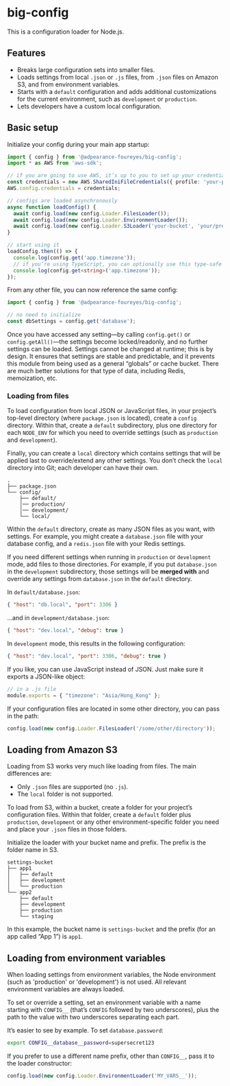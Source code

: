# big-config

This is a configuration loader for Node.js.

## Features

* Breaks large configuration sets into smaller files.
* Loads settings from local `.json` or `.js` files, from `.json` files on Amazon S3, and from environment variables.
* Starts with a `default` configuration and adds additional customizations for the current environment, such as `development` or `production`.
* Lets developers have a custom local configuration.

## Basic setup

Initialize your config during your main app startup:

```typescript
import { config } from '@adpearance-foureyes/big-config';
import * as AWS from 'aws-sdk';

// if you are going to use AWS, it’s up to you to set up your credentials first
const credentials = new AWS.SharedIniFileCredentials({ profile: 'your-profile' });
AWS.config.credentials = credentials;

// configs are loaded asynchronously
async function loadConfig() {
  await config.load(new config.Loader.FilesLoader());
  await config.load(new config.Loader.EnvironmentLoader());
  await config.load(new config.Loader.S3Loader('your-bucket', 'your/prefix'));
}

// start using it
loadConfig.then(() => {
  console.log(config.get('app.timezone'));
  // if you’re using TypeScript, you can optionally use this type-safe variant:
  console.log(config.get<string>('app.timezone'));
});
```

From any other file, you can now reference the same config:

```javascript
import { config } from '@adpearance-foureyes/big-config';

// no need to initialize
const dbSettings = config.get('database');
```

Once you have accessed any setting—by calling `config.get()` or `config.getAll()`—the settings become locked/readonly, and no further settings can be loaded. Settings cannot be changed at runtime; this is by design. It ensures that settings are stable and predictable, and it prevents this module from being used as a general “globals” or cache bucket. There are much better solutions for that type of data, including Redis, memoization, etc.

### Loading from files

To load configuration from local JSON or JavaScript files, in your project’s top-level directory (where `package.json` is located), create a `config` directory. Within that, create a `default` subdirectory, plus one directory for each `NODE_ENV` for which you need to override settings (such as `production` and `development`).

Finally, you can create a `local` directory which contains settings that will be applied last to override/extend any other settings. You don’t check the `local` directory into Git; each developer can have their own.

```
.
├── package.json
└── config/
    ├── default/
    │── production/
    │── development/
    └── local/
```

Within the `default` directory, create as many JSON files as you want, with settings. For example, you might create a `database.json` file with your database config, and a `redis.json` file with your Redis settings.

If you need different settings when running in `production` or `development` mode, add files to those directories. For example, if you put `database.json` in the `development` subdirectory, those settings will be **merged with** and override any settings from `database.json` in the `default` directory.

In `default/database.json`:

```json
{ "host": "db.local", "port": 3306 }
```

…and in `development/database.json`:

```json
{ "host": "dev.local", "debug": true }
```

In `development` mode, this results in the following configuration:

```json
{ "host": "dev.local", "port": 3306, "debug": true }
```

If you like, you can use JavaScript instead of JSON. Just make sure it exports a
JSON-like object:

```javascript
// in a .js file
module.exports = { "timezone": "Asia/Hong_Kong" };
```

If your configuration files are located in some other directory, you can pass in the path:

```javascript
config.load(new config.Loader.FilesLoader('/some/other/directory'));
```

## Loading from Amazon S3

Loading from S3 works very much like loading from files. The main differences are:

* Only `.json` files are supported (no `.js`).
* The `local` folder is not supported.

To load from S3, within a bucket, create a folder for your project’s configuration files. Within that folder, create a `default` folder plus `production`, `development` or any other environment-specific folder you need and place your `.json` files in those folders.

Initialize the loader with your bucket name and prefix. The prefix is the folder name in S3.

```
settings-bucket
├── app1
│   ├── default
│   ├── development
│   └── production
└── app2
    ├── default
    ├── development
    ├── production
    └── staging
```

In this example, the bucket name is `settings-bucket` and the prefix (for an app called “App 1”) is `app1`.

## Loading from environment variables

When loading settings from environment variables, the Node environment (such as 'production' or 'development') is not used. All relevant environment variables are always loaded.

To set or override a setting, set an environment variable with a name starting with `CONFIG__` (that’s `CONFIG` followed by two underscores), plus the path to the value with two underscores separating each part.

It’s easier to see by example. To set `database.password`:

```bash
export CONFIG__database__password=supersecret123
```

If you prefer to use a different name prefix, other than `CONFIG__`, pass it to the loader constructor:

```javascript
config.load(new config.Loader.EnvironmentLoader('MY_VARS__'));
```